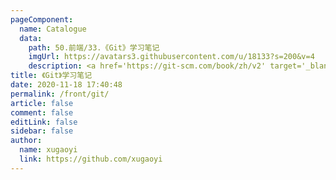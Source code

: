 ```yaml
---
pageComponent:
  name: Catalogue
  data:
    path: 50.前端/33.《Git》学习笔记
    imgUrl: https://avatars3.githubusercontent.com/u/18133?s=200&v=4
    description: <a href='https://git-scm.com/book/zh/v2' target='_blank'>Git官网文档</a>的学习笔记，以官方文档为准。
title: 《Git》学习笔记
date: 2020-11-18 17:40:48
permalink: /front/git/
article: false
comment: false
editLink: false
sidebar: false
author:
  name: xugaoyi
  link: https://github.com/xugaoyi
---
```

